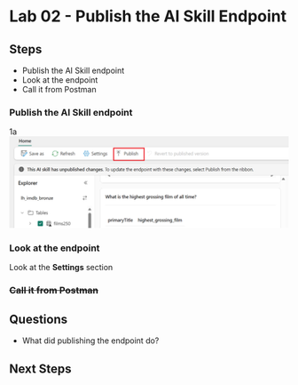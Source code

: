 # Lab 02 - Publish the AI Skill Endpoint

## Steps
- Publish the AI Skill endpoint
- Look at the endpoint
- Call it from Postman

### Publish the AI Skill endpoint
1a
![Publish AI Skill](/images/publishaiskill.png)


### Look at the endpoint
Look at the **Settings** section

### ~~Call it from Postman~~

## Questions
- What did publishing the endpoint do?

## Next Steps
